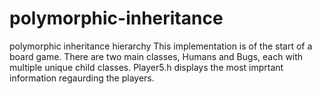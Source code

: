 # polymorphic-inheritance
polymorphic inheritance hierarchy 
This implementation is of the start of a board game. There are two main classes, Humans and Bugs, each with multiple unique child classes.
Player5.h displays the most imprtant information regaurding the players. 
